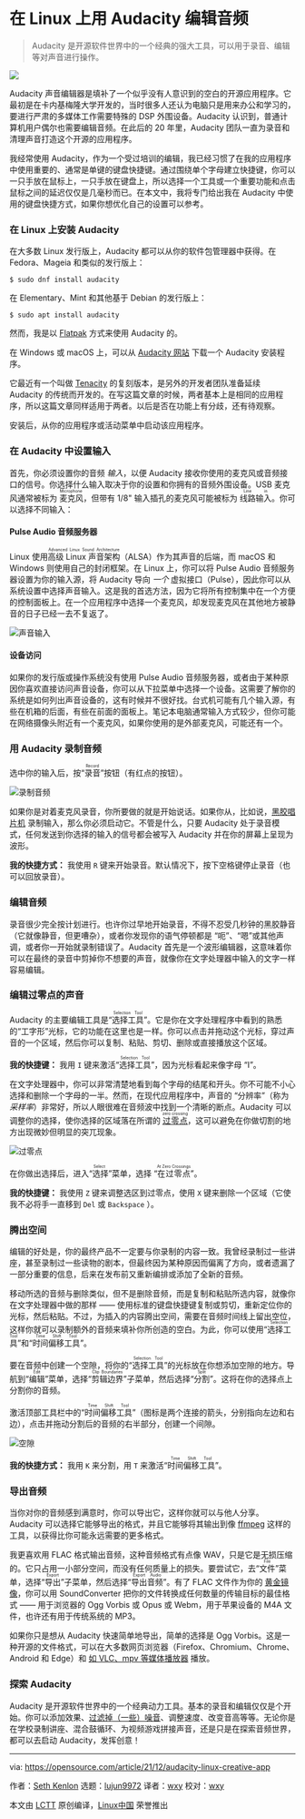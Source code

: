 [#]: subject: "Edit audio on Linux with Audacity"
[#]: via: "https://opensource.com/article/21/12/audacity-linux-creative-app"
[#]: author: "Seth Kenlon https://opensource.com/users/seth"
[#]: collector: "lujun9972"
[#]: translator: "wxy"
[#]: reviewer: "wxy"
[#]: publisher: " "
[#]: url: " "

在 Linux 上用 Audacity 编辑音频
======

> Audacity 是开源软件世界中的一个经典的强大工具，可以用于录音、编辑等对声音进行操作。

![](https://img.linux.net.cn/data/attachment/album/202201/09/130245b7jozrrrc7gorgae.jpg)

Audacity 声音编辑器是填补了一个似乎没有人意识到的空白的开源应用程序。它最初是在卡内基梅隆大学开发的，当时很多人还认为电脑只是用来办公和学习的，要进行严肃的多媒体工作需要特殊的 DSP 外围设备。Audacity 认识到，普通计算机用户偶尔也需要编辑音频。在此后的 20 年里，Audacity 团队一直为录音和清理声音打造这个开源的应用程序。

我经常使用 Audacity，作为一个受过培训的编辑，我已经习惯了在我的应用程序中使用重要的、通常是单键的键盘快捷键。通过围绕单个字母建立快捷键，你可以一只手放在鼠标上，一只手放在键盘上，所以选择一个工具或一个重要功能和点击鼠标之间的延迟仅仅是几毫秒而已。在本文中，我将专门给出我在 Audacity 中使用的键盘快捷方式，如果你想优化自己的设置可以参考。

### 在 Linux 上安装 Audacity

在大多数 Linux 发行版上，Audacity 都可以从你的软件包管理器中获得。在 Fedora、Mageia 和类似的发行版上：

```
$ sudo dnf install audacity
```

在 Elementary、Mint 和其他基于 Debian 的发行版上：

```
$ sudo apt install audacity
```

然而，我是以 [Flatpak][2] 方式来使用 Audacity 的。

在 Windows 或 macOS 上，可以从 [Audacity 网站][3] 下载一个 Audacity 安装程序。

它最近有一个叫做 [Tenacity][4] 的复刻版本，是另外的开发者团队准备延续 Audacity 的传统而开发的。在写这篇文章的时候，两者基本上是相同的应用程序，所以这篇文章同样适用于两者。以后是否在功能上有分歧，还有待观察。

安装后，从你的应用程序或活动菜单中启动该应用程序。

### 在 Audacity 中设置输入

首先，你必须设置你的音频 *输入*，以便 Audacity 接收你使用的麦克风或音频接口的信号。你选择什么输入取决于你的设置和你拥有的音频外围设备。USB 麦克风通常被标为 <ruby>麦克风<rt> Microphone</rt></ruby>，但带有 1/8" 输入插孔的麦克风可能被标为 <ruby>线路输入<rt>Line in</rt></ruby>。你可以选择不同输入：

#### Pulse Audio 音频服务器

Linux 使用<ruby>高级 Linux 声音架构<rt>Advanced Linux Sound Architecture</rt></ruby>（ALSA）作为其声音的后端，而 macOS 和 Windows 则使用自己的封闭框架。在 Linux 上，你可以将 Pulse Audio 音频服务器设置为你的输入源，将 Audacity 导向 _一个_ 虚拟接口（Pulse），因此你可以从系统设置中选择声音输入。这是我的首选方法，因为它将所有控制集中在一个方便的控制面板上。在一个应用程序中选择一个麦克风，却发现麦克风在其他地方被静音的日子已经一去不复返了。

![声音输入][5]

#### 设备访问

如果你的发行版或操作系统没有使用 Pulse Audio 音频服务器，或者由于某种原因你喜欢直接访问声音设备，你可以从下拉菜单中选择一个设备。这需要了解你的系统是如何列出声音设备的，这有时候并不很好找。台式机可能有几个输入源，有些在机箱的后面，有些在前面的面板上。笔记本电脑通常输入方式较少，但你可能在网络摄像头附近有一个麦克风，如果你使用的是外部麦克风，可能还有一个。

### 用 Audacity 录制音频

选中你的输入后，按“<ruby>录音<rt>Record</rt></ruby>”按钮（有红点的按钮）。

![录制音频][7]

如果你是对着麦克风录音，你所要做的就是开始说话。如果你从，比如说，[黑胶唱片机][8] 录制输入，那么你必须启动它。不管是什么，只要 Audacity 处于录音模式，任何发送到你选择的输入的信号都会被写入 Audacity 并在你的屏幕上呈现为波形。

**我的快捷方式：** 我使用 `R` 键来开始录音。默认情况下，按下空格键停止录音（也可以回放录音）。

### 编辑音频

录音很少完全按计划进行。也许你过早地开始录音，不得不忍受几秒钟的黑胶静音（它就像静音，但更嘈杂），或者你发现你的语气停顿都是 “呃”、“嗯”或其他声调，或者你一开始就录制错误了。Audacity 首先是一个波形编辑器，这意味着你可以在最终的录音中剪掉你不想要的声音，就像你在文字处理器中输入的文字一样容易编辑。

### 编辑过零点的声音

Audacity 的主要编辑工具是“<ruby>选择工具<rt>Selection Tool</rt></ruby>”。它是你在文字处理程序中看到的熟悉的“工字形”光标，它的功能在这里也是一样。你可以点击并拖动这个光标，穿过声音的一个区域，然后你可以复制、粘贴、剪切、删除或直接播放这个区域。

**我的快捷键：** 我用 `I` 键来激活“<ruby>选择工具<rt>Selection Tool</rt></ruby>”，因为光标看起来像字母 “I”。

在文字处理器中，你可以非常清楚地看到每个字母的结尾和开头。你不可能不小心选择和删除一个字母的一半。然而，在现代应用程序中，声音的 “分辨率”（称为 _采样率_）非常好，所以人眼很难在音频波中找到一个清晰的断点。Audacity 可以调整你的选择，使你选择的区域落在所谓的 <ruby>[过零点][9]<rt>zero crossing</rt></ruby>，这可以避免在你做切割的地方出现微妙但明显的突兀现象。

![过零点][10]

在你做出选择后，进入“<ruby>选择<rt> Select</rt></ruby>”菜单，选择 “<ruby>在过零点<rt>At Zero Crossings</rt></ruby>”。

**我的快捷键：** 我使用 `Z` 键来调整选区到过零点，使用 `X` 键来删除一个区域（它使我不必将手一直移到 `Del` 或 `Backspace` ）。

### 腾出空间

编辑的好处是，你的最终产品不一定要与你录制的内容一致。我曾经录制过一些讲座，甚至录制过一些读物的剧本，但最终因为某种原因而偏离了方向，或者遗漏了一部分重要的信息，后来在发布前又重新编排或添加了全新的音频。

移动所选的音频与删除类似，但不是删除音频，而是复制和粘贴所选内容，就像你在文字处理器中做的那样 —— 使用标准的键盘快捷键复制或剪切，重新定位你的光标，然后粘贴。不过，为插入的内容腾出空间，需要在音频时间线上留出空位，这样你就可以录制额外的音频来填补你所创造的空白。为此，你可以使用“<ruby>选择工具<rt>Selection Tool</rt></ruby>”和“<ruby>时间偏移工具<rt>Time Shift Tool</rt></ruby>”。

要在音频中创建一个空隙，将你的“<ruby>选择工具<rt>Selection Tool</rt></ruby>”的光标放在你想添加空隙的地方。导航到“<ruby>编辑<rt>Edit</rt></ruby>”菜单，选择“<ruby>剪辑边界<rt>Clip Boundaries</rt></ruby>”子菜单，然后选择“<ruby>分割<rt>Split</rt></ruby>”。这将在你的选择点上分割你的音频。

激活顶部工具栏中的“<ruby>时间偏移工具<rt>Time Shift Tool</rt></ruby>”（图标是两个连接的箭头，分别指向左边和右边），点击并拖动分割后的音频的右半部分，创建一个间隙。

![空隙][11]

**我的快捷方式：** 我用 `K` 来分割，用 `T` 来激活“<ruby>时间偏移工具<rt>Time Shift Tool</rt></ruby>”。

### 导出音频

当你对你的音频感到满意时，你可以导出它，这样你就可以与他人分享。Audacity 可以选择它能够导出的格式，并且它能够将其输出到像 [ffmpeg][12] 这样的工具，以获得比你可能永远需要的更多格式。

我更喜欢用 FLAC 格式输出音频，这种音频格式有点像 WAV，只是它是无损压缩的。它只占用一小部分空间，而没有任何质量上的损失。要尝试它，去“<ruby>文件<rt>File</rt></ruby>”菜单，选择“<ruby>导出<rt>Export</rt></ruby>”子菜单，然后选择“<ruby>导出音频<rt>Export Audio</rt></ruby>”。有了 FLAC 文件作为你的 [黄金镜像][13]，你可以用 SoundConverter 把你的文件转换成任何数量的传输目标的最佳格式 —— 用于浏览器的 Ogg Vorbis 或 Opus 或 Webm，用于苹果设备的 M4A 文件，也许还有用于传统系统的 MP3。

如果你只是想从 Audacity 快速简单地导出，简单的选择是 Ogg Vorbis。这是一种开源的文件格式，可以在大多数网页浏览器（Firefox、Chromium、Chrome、Android 和 Edge）和 [如 VLC、mpv 等媒体播放器][14] 播放。

### 探索 Audacity

Audacity 是开源软件世界中的一个经典动力工具。基本的录音和编辑仅仅是个开始。你可以添加效果、[过滤掉（一些）噪音][15]、调整速度、改变音高等等。无论你是在学校录制讲座、混合鼓循环、为视频游戏拼接声音，还是只是在探索音频世界，都可以去启动 Audacity，发挥创意！

--------------------------------------------------------------------------------

via: https://opensource.com/article/21/12/audacity-linux-creative-app

作者：[Seth Kenlon][a]
选题：[lujun9972][b]
译者：[wxy](https://github.com/wxy)
校对：[wxy](https://github.com/wxy)

本文由 [LCTT](https://github.com/LCTT/TranslateProject) 原创编译，[Linux中国](https://linux.cn/) 荣誉推出

[a]: https://opensource.com/users/seth
[b]: https://github.com/lujun9972
[1]: https://opensource.com/sites/default/files/styles/image-full-size/public/lead-images/colorful_sound_wave.png?itok=jlUJG0bM (Colorful sound wave graph)
[2]: https://opensource.com/article/21/11/how-install-flatpak-linux
[3]: https://www.audacityteam.org/
[4]: https://github.com/tenacityteam/tenacity
[5]: https://opensource.com/sites/default/files/uploads/gnome-sound-setting.png (Sound input)
[6]: https://creativecommons.org/licenses/by-sa/4.0/
[7]: https://opensource.com/sites/default/files/uploads/audacity-input.png (Recording audio)
[8]: https://opensource.com/article/18/1/audacity-digitize-records
[9]: https://en.wikipedia.org/wiki/Zero_crossing
[10]: https://opensource.com/sites/default/files/uploads/audacity-zero-crossing.jpg (Zero crossing)
[11]: https://opensource.com/sites/default/files/uploads/audacity-split.jpg (Spacer)
[12]: https://opensource.com/article/21/11/linux-line-commands-reclaim-space-converting-files#audio
[13]: https://opensource.com/article/19/7/what-golden-image
[14]: https://opensource.com/article/21/2/linux-media-players
[15]: https://opensource.com/life/14/10/how-clean-digital-recordings-using-audacity
